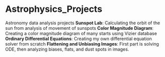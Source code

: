 # Astrophysics_Projects
Astronomy data analysis projects
**Sunspot Lab**: Calculating the orbit of the sun from analysis of movement of sunspots
**Color Magnitude Diagram**: Creating a color magnitude diagram of many starts using Vizier database
**Ordinary Differential Equations**: Creating my own differential equation solver from scratch
**Flattening and Unbiasing Images**: First part is solving ODE, then analyzing biases, flats, and dust spots in images.
